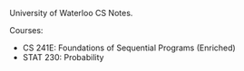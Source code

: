 University of Waterloo CS Notes.

Courses:
* CS 241E: Foundations of Sequential Programs (Enriched)
* STAT 230: Probability
